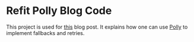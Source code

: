 # Refit Polly Blog Code

This project is used for [this](https://blog.duijzer.com/posts/polly-refit/) blog post. It explains how one can use [Polly](https://github.com/App-vNext/Polly) to implement fallbacks and retries.
